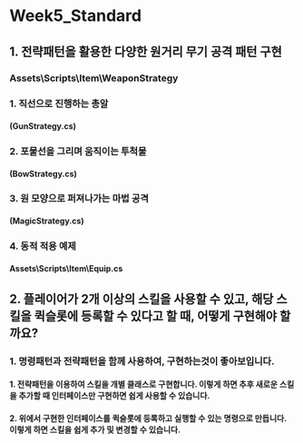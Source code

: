 # Week5_Standard
 
## 1. 전략패턴을 활용한 다양한 원거리 무기 공격 패턴 구현

### Assets\Scripts\Item\WeaponStrategy

### 1. 직선으로 진행하는 총알
#### (GunStrategy.cs)

### 2. 포물선을 그리며 움직이는 투척물
#### (BowStrategy.cs)

### 3. 원 모양으로 퍼져나가는 마법 공격
#### (MagicStrategy.cs)

### 4. 동적 적용 예제
#### Assets\Scripts\Item\Equip.cs

## 2. 플레이어가 2개 이상의 스킬을 사용할 수 있고, 해당 스킬을 퀵슬롯에 등록할 수 있다고 할 때, 어떻게 구현해야 할까요?

### 1. 명령패턴과 전략패턴을 함께 사용하여, 구현하는것이 좋아보입니다.

#### 1. 전략패턴을 이용하여 스킬을 개별 클래스로 구현합니다. 이렇게 하면 추후 새로운 스킬을 추가할 때 인터페이스만 구현하면 쉽게 사용할 수 있습니다.

#### 2. 위에서 구현한 인터페이스를 퀵슬롯에 등록하고 실행할 수 있는 명령으로 만듭니다. 이렇게 하면 스킬을 쉽게 추가 및 변경할 수 있습니다.
